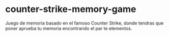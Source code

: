 # counter-strike-memory-game
Juego de memoria basado en el famoso Counter Strike, donde tendras que poner aprueba tu memoria encontrando el par te elementos.
